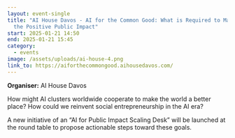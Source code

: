 ```yaml
---
layout: event-single
title: "AI House Davos - AI for the Common Good: What is Required to Maximise
  the Positive Public Impact"
start: 2025-01-21 14:50
end: 2025-01-21 15:45
category:
  - events
image: /assets/uploads/ai-house-4.png
link_to: https://aiforthecommongood.aihousedavos.com/
---
```

**Organiser:** AI House Davos

How might AI clusters worldwide cooperate to make the world a better place? How could we reinvent social entrepreneurship in the AI era?

A new initiative of an “AI for Public Impact Scaling Desk” will be launched at the round table to propose actionable steps toward these goals.